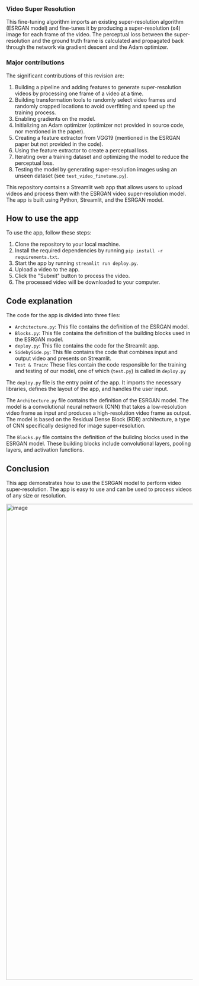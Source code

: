 ### Video Super Resolution

This fine-tuning algorithm imports an existing super-resolution algorithm (ESRGAN model) and fine-tunes it by producing a super-resolution (x4) image for each frame of the video. The perceptual loss between the super-resolution and the ground truth frame is calculated and propagated back through the network via gradient descent and the Adam optimizer.

### Major contributions

The significant contributions of this revision are:

1. Building a pipeline and adding features to generate super-resolution videos by processing one frame of a video at a time.
2. Building transformation tools to randomly select video frames and randomly cropped locations to avoid overfitting and speed up the training process.
3. Enabling gradients on the model.
4. Initializing an Adam optimizer (optimizer not provided in source code, nor mentioned in the paper).
5. Creating a feature extractor from VGG19 (mentioned in the ESRGAN paper but not provided in the code).
6. Using the feature extractor to create a perceptual loss.
7. Iterating over a training dataset and optimizing the model to reduce the perceptual loss.
8. Testing the model by generating super-resolution images using an unseen dataset (see `test_video_finetune.py`).


This repository contains a Streamlit web app that allows users to upload videos and process them with the ESRGAN video super-resolution model. The app is built using Python, Streamlit, and the ESRGAN model.

## How to use the app

To use the app, follow these steps:

1. Clone the repository to your local machine.
2. Install the required dependencies by running `pip install -r requirements.txt`.
3. Start the app by running `streamlit run deploy.py`.
4. Upload a video to the app.
5. Click the "Submit" button to process the video.
6. The processed video will be downloaded to your computer.

## Code explanation

The code for the app is divided into three files:

* `Architecture.py`: This file contains the definition of the ESRGAN model.
* `Blocks.py`: This file contains the definition of the building blocks used in the ESRGAN model.
* `deploy.py`: This file contains the code for the Streamlit app.
* `SidebySide.py`: This file contains the code that combines input and output video and presents on Streamlit.
* `Test & Train`: These files contain the code responsible for the training and testing of our model, one of which (`test.py`) is called in `deploy.py`

The `deploy.py` file is the entry point of the app. It imports the necessary libraries, defines the layout of the app, and handles the user input.

The `Architecture.py` file contains the definition of the ESRGAN model. The model is a convolutional neural network (CNN) that takes a low-resolution video frame as input and produces a high-resolution video frame as output. The model is based on the Residual Dense Block (RDB) architecture, a type of CNN specifically designed for image super-resolution.

The `Blocks.py` file contains the definition of the building blocks used in the ESRGAN model. These building blocks include convolutional layers, pooling layers, and activation functions.

## Conclusion

This app demonstrates how to use the ESRGAN model to perform video super-resolution. The app is easy to use and can be used to process videos of any size or resolution.


<img width="1280" alt="image" src="https://github.com/LabsVelns/Deep-Learning-Projects/assets/68092358/963894d0-3264-48ab-9d1e-b748e9dbf10f">

